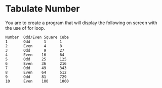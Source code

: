# Tabulate Number

You are to create a program that will display the following on screen with the use of for loop.

```shell
Number	Odd/Even Square	Cube 
1		Odd		 1		1 
2		Even	 4		8 
3		Odd		 9		27 
4		Even	16		64 
5		Odd		25		125 
6		Even	36		216 
7		Odd		49		343 
8		Even	64		512 
9		Odd		81		729 
10		Even	100		1000 
```
